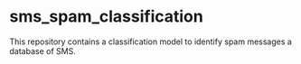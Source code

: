 # sms_spam_classification
This repository contains a classification model to identify spam messages a database of SMS. 
